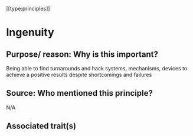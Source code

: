 [[type:principles]]

# Ingenuity

## Purpose/ reason: Why is this important?

Being able to find turnarounds and hack systems, mechanisms, devices to achieve a positive results despite shortcomings and failures

## Source: Who mentioned this principle?

N/A

## Associated trait(s)
   


## 
   


##